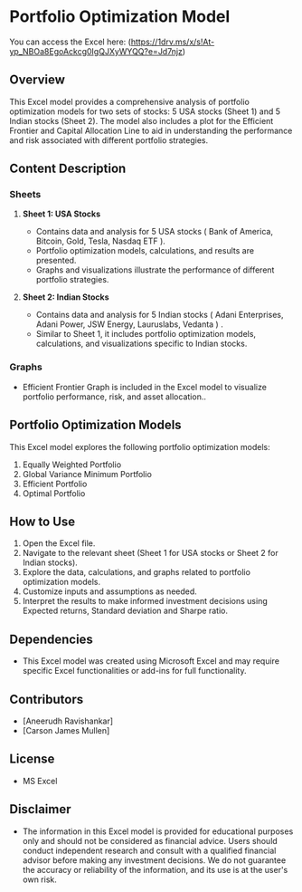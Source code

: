 # Portfolio Optimization Model

 You can access the Excel here: (https://1drv.ms/x/s!At-yp_NBOa8EgoAckcg0IgQJXyWYQQ?e=Jd7njz)

## Overview
This Excel model provides a comprehensive analysis of portfolio optimization models for two sets of stocks: 5 USA stocks (Sheet 1) and 5 Indian stocks (Sheet 2). The model also includes a plot for the Efficient Frontier and Capital Allocation Line to aid in understanding the performance and risk associated with different portfolio strategies.

## Content Description
### Sheets
1. **Sheet 1: USA Stocks**
   - Contains data and analysis for 5 USA stocks ( Bank of America, Bitcoin, Gold, Tesla, Nasdaq ETF ).
   - Portfolio optimization models, calculations, and results are presented.
   - Graphs and visualizations illustrate the performance of different portfolio strategies.

2. **Sheet 2: Indian Stocks**
   - Contains data and analysis for 5 Indian stocks ( Adani Enterprises, Adani Power, JSW Energy, Lauruslabs, Vedanta ) .
   - Similar to Sheet 1, it includes portfolio optimization models, calculations, and visualizations specific to Indian stocks.

### Graphs
- Efficient Frontier Graph is included in the Excel model to visualize portfolio performance, risk, and asset allocation..

## Portfolio Optimization Models
This Excel model explores the following portfolio optimization models:
1. Equally Weighted Portfolio
2. Global Variance Minimum Portfolio
3. Efficient Portfolio
4. Optimal Portfolio


## How to Use
1. Open the Excel file.
2. Navigate to the relevant sheet (Sheet 1 for USA stocks or Sheet 2 for Indian stocks).
3. Explore the data, calculations, and graphs related to portfolio optimization models.
4. Customize inputs and assumptions as needed.
5. Interpret the results to make informed investment decisions using Expected returns, Standard deviation and Sharpe ratio.

## Dependencies
- This Excel model was created using Microsoft Excel and may require specific Excel functionalities or add-ins for full functionality.

## Contributors
- [Aneerudh Ravishankar]
- [Carson James Mullen]

## License
- MS Excel

## Disclaimer
- The information in this Excel model is provided for educational purposes only and should not be considered as financial advice. Users should conduct independent research and consult with a qualified financial advisor before making any investment decisions. We do not guarantee the accuracy or reliability of the information, and its use is at the user's own risk.



